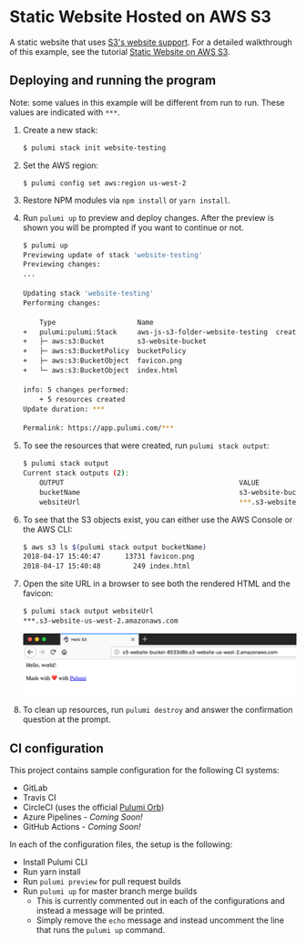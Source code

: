 # Static Website Hosted on AWS S3

A static website that uses [S3's website support](https://docs.aws.amazon.com/AmazonS3/latest/dev/WebsiteHosting.html).
For a detailed walkthrough of this example, see the tutorial [Static Website on AWS S3](https://pulumi.io/quickstart/aws-s3-website.html).

## Deploying and running the program

Note: some values in this example will be different from run to run.  These values are indicated
with `***`.

1.  Create a new stack:

    ```bash
    $ pulumi stack init website-testing
    ```

1.  Set the AWS region:

    ```
    $ pulumi config set aws:region us-west-2
    ```

1.  Restore NPM modules via `npm install` or `yarn install`.

1.  Run `pulumi up` to preview and deploy changes.  After the preview is shown you will be
    prompted if you want to continue or not.

    ```bash
    $ pulumi up
    Previewing update of stack 'website-testing'
    Previewing changes:
    ...

    Updating stack 'website-testing'
    Performing changes:

        Type                    Name                                   Status      Info
    +   pulumi:pulumi:Stack     aws-js-s3-folder-website-testing  created
    +   ├─ aws:s3:Bucket        s3-website-bucket                      created
    +   ├─ aws:s3:BucketPolicy  bucketPolicy                           created
    +   ├─ aws:s3:BucketObject  favicon.png                            created
    +   └─ aws:s3:BucketObject  index.html                             created

    info: 5 changes performed:
        + 5 resources created
    Update duration: ***

    Permalink: https://app.pulumi.com/***
    ```

1.  To see the resources that were created, run `pulumi stack output`:

    ```bash
    $ pulumi stack output
    Current stack outputs (2):
        OUTPUT                                           VALUE
        bucketName                                       s3-website-bucket-***
        websiteUrl                                       ***.s3-website-us-west-2.amazonaws.com
    ```

1.  To see that the S3 objects exist, you can either use the AWS Console or the AWS CLI:

    ```bash
    $ aws s3 ls $(pulumi stack output bucketName)
    2018-04-17 15:40:47      13731 favicon.png
    2018-04-17 15:40:48        249 index.html
    ```

1.  Open the site URL in a browser to see both the rendered HTML and the favicon:

    ```bash
    $ pulumi stack output websiteUrl
    ***.s3-website-us-west-2.amazonaws.com
    ```

    ![Hello S3 example](images/part2-website.png)

1.  To clean up resources, run `pulumi destroy` and answer the confirmation question at the prompt.

## CI configuration

This project contains sample configuration for the following CI systems:
* GitLab
* Travis CI
* CircleCI (uses the official [Pulumi Orb](https://circleci.com/orbs/registry/orb/pulumi/pulumi))
* Azure Pipelines - _Coming Soon!_
* GitHub Actions - _Coming Soon!_

In each of the configuration files, the setup is the following:
* Install Pulumi CLI
* Run yarn install
* Run `pulumi preview` for pull request builds
* Run `pulumi up` for master branch merge builds
  * This is currently commented out in each of the configurations and instead a message will be printed.
  * Simply remove the `echo` message and instead uncomment the line that runs the `pulumi up` command.
